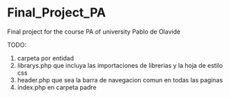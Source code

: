 # Final_Project_PA
Final project for the course PA of university Pablo de Olavide

TODO:

1. carpeta por entidad
2. librarys.php que incluya las importaciones de librerias y la hoja de estilo css
3. header.php que sea la barra de navegacion comun en todas las paginas
4. index.php en carpeta padre

